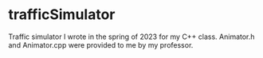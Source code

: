 # trafficSimulator
Traffic simulator I wrote in the spring of 2023 for my C++ class.
Animator.h and Animator.cpp were provided to me by my professor.
